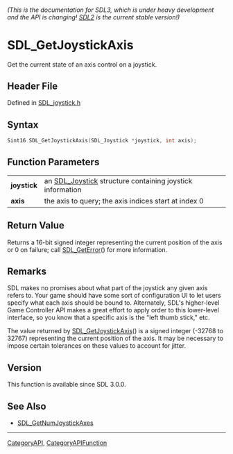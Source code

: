 ###### (This is the documentation for SDL3, which is under heavy development and the API is changing! [SDL2](https://wiki.libsdl.org/SDL2/) is the current stable version!)
# SDL_GetJoystickAxis

Get the current state of an axis control on a joystick.

## Header File

Defined in [SDL_joystick.h](https://github.com/libsdl-org/SDL/blob/main/include/SDL3/SDL_joystick.h)

## Syntax

```c
Sint16 SDL_GetJoystickAxis(SDL_Joystick *joystick, int axis);

```

## Function Parameters

|                  |                                                                           |
| ---------------- | ------------------------------------------------------------------------- |
| **joystick**     | an [SDL_Joystick](SDL_Joystick) structure containing joystick information |
| **axis**         | the axis to query; the axis indices start at index 0                      |

## Return Value

Returns a 16-bit signed integer representing the current position of the
axis or 0 on failure; call [SDL_GetError](SDL_GetError)() for more
information.

## Remarks

SDL makes no promises about what part of the joystick any given axis refers
to. Your game should have some sort of configuration UI to let users
specify what each axis should be bound to. Alternately, SDL's higher-level
Game Controller API makes a great effort to apply order to this lower-level
interface, so you know that a specific axis is the "left thumb stick," etc.

The value returned by [SDL_GetJoystickAxis](SDL_GetJoystickAxis)() is a
signed integer (-32768 to 32767) representing the current position of the
axis. It may be necessary to impose certain tolerances on these values to
account for jitter.

## Version

This function is available since SDL 3.0.0.

## See Also

* [SDL_GetNumJoystickAxes](SDL_GetNumJoystickAxes)

----
[CategoryAPI](CategoryAPI), [CategoryAPIFunction](CategoryAPIFunction)

